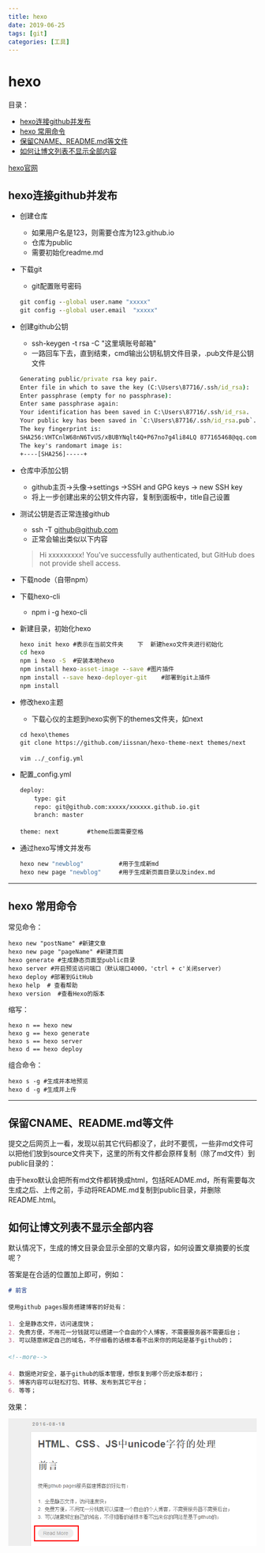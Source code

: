 ```yaml
---
title: hexo
date: 2019-06-25
tags: [git]
categories: [工具]
---
```


# hexo
目录：
- [hexo连接github并发布](#use)
- [hexo 常用命令](#cmd)
- [保留CNAME、README.md等文件](#style)
- [如何让博文列表不显示全部内容](#more)

[hexo官网](https://hexo.io/zh-cn/)

<!--more-->

## hexo连接github并发布 <span id='use' />
- 创建仓库
    - 如果用户名是123，则需要仓库为123.github.io
    - 仓库为public
    - 需要初始化readme.md
- 下载git
    - git配置账号密码
    ```cmd
    git config --global user.name "xxxxx"
    git config --global user.email  "xxxxx"
    ```
- 创建github公钥
    - ssh-keygen -t rsa -C "这里填账号邮箱"
    - 一路回车下去，直到结束，cmd输出公钥私钥文件目录，.pub文件是公钥文件
    
    ```cmd
    Generating public/private rsa key pair.
    Enter file in which to save the key (C:\Users\87716/.ssh/id_rsa):
    Enter passphrase (empty for no passphrase):
    Enter same passphrase again:
    Your identification has been saved in C:\Users\87716/.ssh/id_rsa.
    Your public key has been saved in `C:\Users\87716/.ssh/id_rsa.pub`.
    The key fingerprint is:
    SHA256:VHTCnlW68nN6TvUS/xBUBYNqlt4Q+P67no7g4li84LQ 877165468@qq.com
    The key's randomart image is:
    +----[SHA256]-----+
    ```
- 仓库中添加公钥
    - github主页->头像->settings ->SSH and GPG keys -> new SSH key
    - 将上一步创建出来的公钥文件内容，复制到面板中，title自己设置
- 测试公钥是否正常连接github
    - ssh -T github@github.com
    - 正常会输出类似以下内容
    > Hi xxxxxxxxx! You've successfully authenticated, but GitHub does not provide shell access.
- 下载node（自带npm）
- 下载hexo-cli
    - npm i  -g hexo-cli
- 新建目录，初始化hexo
    ```cmd
    hexo init hexo #表示在当前文件夹    下  新建hexo文件夹进行初始化
    cd hexo 
    npm i hexo -S  #安装本地hexo
    npm install hexo-asset-image --save #图片插件
    npm install --save hexo-deployer-git    #部署到git上插件
    npm install

    ```
- 修改hexo主题
    - 下载心仪的主题到hexo实例下的themes文件夹，如next
    ```
    cd hexo\themes
    git clone https://github.com/iissnan/hexo-theme-next themes/next

    vim ../_config.yml
    ```
- 配置_config.yml
    ```xml
    deploy:
        type: git
        repo: git@github.com:xxxxx/xxxxxx.github.io.git
        branch: master

    theme: next        #theme后面需要空格
    ```
- 通过hexo写博文并发布
    ```cmd
    hexo new "newblog"          #用于生成新md
    hexo new page "newblog"     #用于生成新页面目录以及index.md
    ```

---

## hexo 常用命令    <span id='cmd' />
常见命令：

    hexo new "postName" #新建文章
    hexo new page "pageName" #新建页面
    hexo generate #生成静态页面至public目录
    hexo server #开启预览访问端口（默认端口4000，'ctrl + c'关闭server）
    hexo deploy #部署到GitHub
    hexo help  # 查看帮助
    hexo version  #查看Hexo的版本
缩写：

    hexo n == hexo new
    hexo g == hexo generate
    hexo s == hexo server
    hexo d == hexo deploy
组合命令：

    hexo s -g #生成并本地预览
    hexo d -g #生成并上传

---
## 保留CNAME、README.md等文件 <span id='style' />
提交之后网页上一看，发现以前其它代码都没了，此时不要慌，一些非md文件可以把他们放到source文件夹下，这里的所有文件都会原样复制（除了md文件）到public目录的：



由于hexo默认会把所有md文件都转换成html，包括README.md，所有需要每次生成之后、上传之前，手动将README.md复制到public目录，并删除README.html。

## 如何让博文列表不显示全部内容 <span id='more' />
默认情况下，生成的博文目录会显示全部的文章内容，如何设置文章摘要的长度呢？

答案是在合适的位置加上<!--more-->即可，例如：
```md
# 前言

使用github pages服务搭建博客的好处有：

1. 全是静态文件，访问速度快；
2. 免费方便，不用花一分钱就可以搭建一个自由的个人博客，不需要服务器不需要后台；
3. 可以随意绑定自己的域名，不仔细看的话根本看不出来你的网站是基于github的；

<!--more-->

4. 数据绝对安全，基于github的版本管理，想恢复到哪个历史版本都行；
5. 博客内容可以轻松打包、转移、发布到其它平台；
6. 等等；
```

效果：

![more效果](https://raw.githubusercontent.com/zc1789284658/Code-Note/master/git/images/effect.png)

